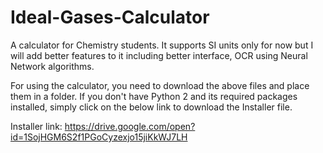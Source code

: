 # Ideal-Gases-Calculator
A calculator for Chemistry students. It supports SI units only for now but I will add better features to it including better interface, OCR using Neural Network algorithms.

For using the calculator, you need to download the above files and place them in a folder. If you don't have Python 2 and its required packages installed, simply click on the below link to download the Installer file.

Installer link: https://drive.google.com/open?id=1SojHGM6S2f1PGoCyzexjo15jiKkWJ7LH
